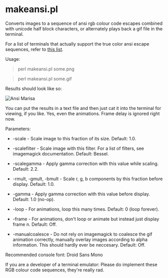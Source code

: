 makeansi.pl
===========

Converts images to a sequence of ansi rgb colour code 
escapes combined with unicode half block characters,
or alternately plays back a gif file in the terminal.

For a list of terminals that actually support the 
true color ansi escape sequences, refer to 
[this list](https://gist.github.com/XVilka/8346728).

Usage:

   > perl makeansi.pl some.png

   > perl makeansi.pl some.gif 

Results should look like so:

![Ansi Marisa](http://aka-san.halcy.de/ansimari.png)

You can put the results in a text file and then just
cat it into the terminal for viewing, if you like. Yes,
even the animations. Frame delay is ignored right now.

Parameters:

   * -scale - Scale image to this fraction of its size.
      Default: 1.0.
 
   * -scalefilter - Scale image with this filter. For
      a list of filters, see imagemagick documentation.
      Default: Bessel.

   * -scalegamma - Apply gamma correction with this
      value while scaling. Default: 2.2.

   * -rmult, -gmult, -bmult - Scale r, g, b components
      by this fraction before display. Default: 1.0.
   
   * -gamma - Apply gamma correction with this value
      before display. Default: 1.0 (no-op).
                 
   * -loop - For animations, loop this many times.
      Default: 0 (loop forever).

   * -frame - For animations, don't loop or animate
      but instead just display frame n. Default: Off.

   * -manualcoalesce - Do not rely on imagemagick to
      coalesce the gif animation correctly, manually
      overlay images according to alpha information.
      This should hardly ever be neccesary. Default:
      Off.

Recommended console font: Droid Sans Mono

If you are a developer of a terminal emulator: Please
do implement these RGB colour code sequences, they're
really rad.


